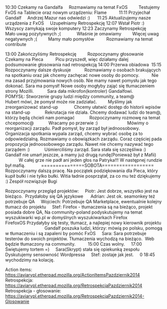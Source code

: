 10:30 Czekamy na Gandalfa
    Rozmawiamy na temat FxOS
        Testujemy FxOS na Tablecie oraz nowym urządzeniu: Flame
        
11:11 Przyjechał Gandalf
    Andrzej Mazur nas odwiedzi :)
    
11:25 Aktualizujemy nasze urządzenia z FxOS
    Uzupełniamy Retrospekcję
12:07 Wstał Piotr :)
Wszyscy zamykają swoje komputery
12:23 Zaczynamy Retrospekcję
        Mało uwag pozytywnych ;(
            Właśnie je omawiamy
        Więcej uwag negatywnych ;(
        Mamy mało pomysłów
        
Rozmawiamy na temat contribute

13:00 Zakończyliśmy Retrospekcję
        Rozpoczynamy głosowanie
        Czekamy na Pieca 
        Picu przyszedł, więc działamy dalej
            podsumowanie głosowania nad retrospekcją
14:00 Przerwa obiadowa 
15:15 Rozpoczynamy dalsze dyskusje 
         Rozmawiamy o osobach brakujących na spotkaniu oraz jak chcemy zachęcać nowe osoby do pomocy.
         Nie ma zasad przyjmowania nowych osób. Nie mamy nawet pomysłu jak tego dokonać. Sara ma pomysł! Nowe osoby mogłyby zająć się tłumaczeniem strony Mozilli. 
         Sara dała mikrofon(kontroler) Gandalfowi.
         POMYSŁ: Stworzenie grupy ludzi między community, a team@
                     Hubert mówi, że pomysł może nie zadziałać.
        Myślimy jak zreorganizować stand-up
            Chcemy ułatwić dostęp do historii wpisów na stand-up
           Rekrutacja nie działa. Chcemy dodawać ludzi do team@, którzy będą chcieli nam pomagać
           Rozpoczynamy rozmowę na temat chcepomoc@
           Wracamy po przerwie :)
           
           Mówimy o reorganizacji zarządu. Padł pomysł, by zarząd był jednoosobowy.
           Organizacja spotkania wypala zarząd, chcemy wybrać osobę za to odpowiedzialną. Rozmawiamy o obowiązkach zarządu. Coraz częściej pada propozycja jednoosobowego zarządu. Nawet nie chcemy nazywać tego zarządem :)
           Uśmierciliśmy zarząd. Sara stała się szczęśliwa :)
           Gandalf nie umarł jeszcze, a mamy już drugą rundę(Ponieważ był z Mafii) 
           W całej grze nie padł ani jeden głos na Patryka!!! W następnej rundzie był mafią.
           
===============SOBOTA==================
Rozpoczynamy dalszą pracę. Na początek podziękowania dla Pieca, który kupił bułki i nie tylko bułki. Witia ładnie posprzątał, za co mu też dziękujemy :)
Zespół rozwiązuje Bugi

Rozpoczynamy przegląd projektów:
    Piotr: Jest dobrze, wszystko jest na bieżąco.  Przydałoby się QA językowe 
    Adrian: Jest ok. seamonkey też potrzebuje QA
    Wojciech: Potrzebuje QA Marketplace, ewentualnie kolejny tłumacz do projektu
    Stef: Firefox - tłumaczenia są na bieżąco, projekt posiada dobre QA, Na community-poland podyskutujemy na temat wyszukiwarki wp.pl w domyślnych wyszukiwarkach Firefox
            FirefoxOS Przydałyby się testy, tłumacz, a najlepiej nowy kierownik projektu
                                Gandalf poszuka ludzi, którzy: mówią po polsku, pomogą w tłumaczeniu i są zapaleni by pomóc FxOS
    Sara: Sara potrzebuje testerów do swoich projektów. Tłumaczenia wychodzą na bieżąco.  Web będzie tłumaczony na community.
    
    15:00 Czas wolny.
    17:00 Świętujemy tortem =)
    Sara(Skrypt) stała się opiekunką zespołu
    Dyskutujemy sensowność Wordpressa
    Stef: zostaje jak jest.
    0 18:45 wychodzimy na kolację.


Action items: https://aviarypl.etherpad.mozilla.org/ActionItemsPazdziernik2014
Retrospekcja: https://aviarypl.etherpad.mozilla.org/RetrospekcjaPazdziernik2014
Retrospekcja - głosowanie: https://aviarypl.etherpad.mozilla.org/RetrospekcjaPazdziernik2014-Glosowanie
